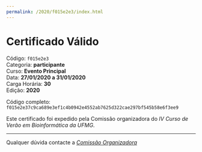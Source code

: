 ```yaml
---
permalink: /2020/f015e2e3/index.html
---
```


# Certificado Válido

Código: `f015e2e3`<br>
Categoria: **participante**<br>
Curso: **Evento Principal**<br>
Data: **27/01/2020 a 31/01/2020**<br>
Carga Horária: **30**<br>
Edição: **2020**<br>


Código completo: `f015e2e37c9ca689e3ef1c4b0942e4552ab7625d322cae297bf545b58e6f3ee9`


Este certificado foi expedido pela Comissão organizadora do *IV Curso de Verão em Bioinformática da UFMG*.

----

Qualquer dúvida contacte a [_Comissão Organizadora_](<mailto:cursobioinfoufmg@gmail.com$subject=[Certificados]>)

